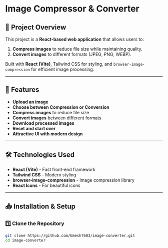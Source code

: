 # Image Compressor & Converter

## 📌 Project Overview

This project is a **React-based web application** that allows users to:

1. **Compress images** to reduce file size while maintaining quality.
2. **Convert images** to different formats (JPEG, PNG, WEBP).

Built with **React (Vite)**, Tailwind CSS for styling, and `browser-image-compression` for efficient image processing.

---

## 🚀 Features

- **Upload an image**
- **Choose between Compression or Conversion**
- **Compress images** to reduce file size
- **Convert images** between different formats
- **Download processed images**
- **Reset and start over**
- **Attractive UI with modern design**

---

## 🛠️ Technologies Used

- **React (Vite)** - Fast front-end framework
- **Tailwind CSS** - Modern styling
- **browser-image-compression** - Image compression library
- **React Icons** - For beautiful icons

---

## 📥 Installation & Setup

### 1️⃣ Clone the Repository

```sh
git clone https://github.com/Umesh7603/image-converter.git
cd image-converter
```
